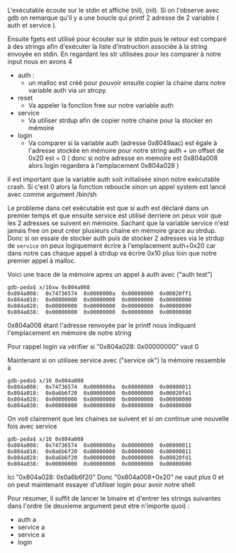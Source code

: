 L'exécutable écoute sur le stdin et affiche (nil), (nil).
Si on l'observe avec gdb on remarque qu'il y a une boucle qui printf 2 adresse de 2 variable ( auth et service ).

Ensuite fgets est utilisé pour écouter sur le stdin puis le retour est comparé à des strings afin d'exécuter la liste d'instruction associée à la string envoyée en stdin. En regardant les str utilisées pour les comparer à notre input nous en avons 4

- auth :
  - un malloc est créé pour pouvoir ensuite copier la chaine dans notre variable auth via un strcpy.
- reset
  - Va appeler la fonction free sur notre variable auth
- service
  - Va utiliser strdup afin de copier notre chaine pour la stocker en mémoire
- login
  - Va comparer si la variable auth (adresse 0x8049aac) est égale à l'adresse stockée en mémoire pour notre string auth + un offset de 0x20 est = 0 ( donc si notre adresse en memoire est 0x804a008 alors login regardera à l'emplacement 0x804a028 )

Il est important que la variable auth soit initialisée sinon notre exécutable crash. 
Si c'est 0 alors la fonction reboucle sinon un appel system est lancé avec comme argument /bin/sh

Le probleme dans cet exécutable est que si auth est déclaré dans un premier temps et que ensuite service est utilisé derriere on peux voir que les 2 adresses se suivent en mémoire. Sachant que la variable service n'est jamais free on peut créer plusieurs chaine en mémoire grace au strdup.
Donc si on essaie de stocker auth puis de stocker 2 adresses via le strdup de `service` on peux logiquement écrire à l'emplacement auth+0x20
car dans notre cas chaque appel à strdup va écrire 0x10 plus loin que notre premier appel à malloc.

Voici une trace de la mémoire apres un appel à auth avec ("auth test")
```
gdb-peda$ x/16xw 0x804a008
0x804a008:	0x74736574	0x0000000a	0x00000000	0x00020ff1
0x804a018:	0x00000000	0x00000000	0x00000000	0x00000000
0x804a028:	0x00000000	0x00000000	0x00000000	0x00000000
0x804a038:	0x00000000	0x00000000	0x00000000	0x00000000
```

0x804a008 étant l'adresse renvoyée par le printf nous indiquant l'emplacement en mémoire de notre string

Pour rappel login va vérifier si "0x804a028:      0x00000000" vaut 0

Maintenant si on utilisee service avec ("service ok") la mémoire ressemble à
```
gdb-peda$ x/16 0x804a008
0x804a008:	0x74736574	0x0000000a	0x00000000	0x00000011
0x804a018:	0x0a6b6f20	0x00000000	0x00000000	0x00020fe1
0x804a028:	0x00000000	0x00000000	0x00000000	0x00000000
0x804a038:	0x00000000	0x00000000	0x00000000	0x00000000
```

On voit clairement que les chaines se suivent et si on continue une nouvelle fois avec service
```
gdb-peda$ x/16 0x804a008
0x804a008:	0x74736574	0x0000000a	0x00000000	0x00000011
0x804a018:	0x0a6b6f20	0x00000000	0x00000000	0x00000011
0x804a028:	0x0a6b6f20	0x00000000	0x00000000	0x00020fd1
0x804a038:	0x00000000	0x00000000	0x00000000	0x00000000
```
Ici "0x804a028:      0x0a6b6f20" Donc "0x804a008+0x20" ne vaut plus 0 et on peut maintenant essayer d'utiliser login pour avoir notre shell

Pour résumer, il suffit de lancer le binaire et d'entrer les strings suivantes dans l'ordre (le deuxieme argument peut etre n'importe quoi) :
- auth a
- service a
- service a
- login
